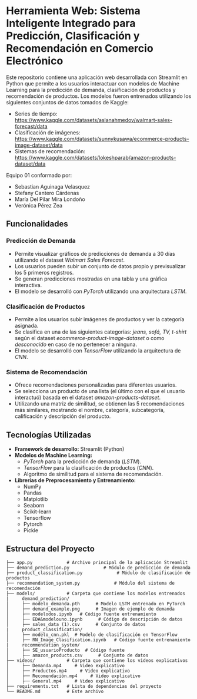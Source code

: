 # Herramienta Web: Sistema Inteligente Integrado para Predicción, Clasificación y Recomendación en Comercio Electrónico

Este repositorio contiene una aplicación web desarrollada con Streamlit en Python que permite a los usuarios interactuar con modelos de Machine Learning para la predicción de demanda, clasificación de productos y recomendación de productos. Los modelos fueron entrenados utilizando los siguientes conjuntos de datos tomados de Kaggle:

* Series de tiempo: https://www.kaggle.com/datasets/aslanahmedov/walmart-sales-forecast/data
* Clasificación de imágenes: https://www.kaggle.com/datasets/sunnykusawa/ecommerce-products-image-dataset/data
* Sistemas de recomendación: https://www.kaggle.com/datasets/lokeshparab/amazon-products-dataset/data
  
Equipo 01 conformado por:
* Sebastian Aguinaga Velasquez
* Stefany Cantero Cárdenas
* María Del Pilar Mira Londoño 
* Verónica Pérez Zea

## Funcionalidades

### Predicción de Demanda
* Permite visualizar gráficos de predicciones de demanda a 30 días utilizando el dataset *Walmart Sales Forecast*.
* Los usuarios pueden subir un conjunto de datos propio y previsualizar los 5 primeros registros.
* Se generan predicciones mostradas en una tabla y una gráfica interactiva.
* El modelo se desarrolló con *PyTorch* utilizando una arquitectura *LSTM*.

### Clasificación de Productos
* Permite a los usuarios subir imágenes de productos y ver la categoría asignada.
* Se clasifica en una de las siguientes categorías: *jeans, sofá, TV, t-shirt* según el dataset *ecommerce-product-image-dataset* o como *desconocido* en caso de no pertenecer a ninguna.
* El modelo se desarrolló con *TensorFlow* utilizando la arquitectura de *CNN*.

### Sistema de Recomendación
* Ofrece recomendaciones personalizadas para diferentes usuarios.
* Se selecciona un producto de una lista (el último con el que el usuario interactuó) basada en el dataset *amazon-products-dataset*.
* Utilizando una matriz de similitud, se obtienen las 5 recomendaciones más similares, mostrando el nombre, categoría, subcategoría, calificación y descripción del producto.

## Tecnologías Utilizadas

* **Framework de desarrollo:** Streamlit (Python)
* **Modelos de Machine Learning:**
  * *PyTorch* para la predicción de demanda (*LSTM*).
  * *TensorFlow* para la clasificación de productos (*CNN*).
  * Algoritmo de similitud para el sistema de recomendación.
* **Librerías de Preprocesamiento y Entrenamiento:**
  * NumPy
  * Pandas
  * Matplotlib
  * Seaborn
  * Scikit-learn
  * Tensorflow
  * Pytorch
  * Pickle

## Estructura del Proyecto

```
├── app.py             # Archivo principal de la aplicación Streamlit
├── demand_prediction.py             # Módulo de predicción de demanda
├── product_classification.py             # Módulo de clasificación de productos
├── recommendation_system.py             # Módulo del sistema de recomendación
├── models/            # Carpeta que contiene los modelos entrenados
|     demand_prediction/
│     ├── modelo_demanda.pth      # Modelo LSTM entrenado en PyTorch
│     ├── demand_example.png      # Imagen de ejemplo de demanda
│     ├── modelodos.ipynb   # Código fuente entrenamiento
│     ├── EDA&modelouno.ipynb      # Código de descripción de datos
│     ├── sales_data (1).csv      # Conjunto de datos
|     product_classification/
│     ├── modelo_cnn.pkl  # Modelo de clasificación en TensorFlow
│     ├── RN_Image_Clasification.ipynb   # Código fuente entrenamiento
|     recommendation_system/
│     ├── SE_usuarioProducto  # Código fuente
│     ├── amazon_products.csv      # Conjunto de datos
├── videos/            # Carpeta que contiene los videos explicativos
│     ├── Demanda.mp4     # Video explicativo
│     ├── Productos.mp4     # Video explicativo
│     ├── Recomendación.mp4     # Video explicativo
│     ├── General.mp4     # Video explicativo
├── requirements.txt   # Lista de dependencias del proyecto  
└── README.md          # Este archivo  
```
